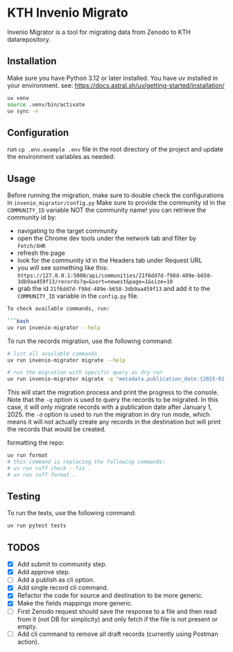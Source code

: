 # KTH Invenio Migrato

Invenio Migrator is a tool for migrating data from Zenodo to KTH datarepository.

## Installation
Make sure you have Python 3.12 or later installed.
You have uv installed in your environment. see: https://docs.astral.sh/uv/getting-started/installation/

```bash
uv venv
source .venv/bin/activate
uv sync -n
```

## Configuration

run `cp .env.example .env` file in the root directory of the project and update the environment variables as needed:


## Usage

Before running the migration, make sure to double check the configurations in `invenio_migrator/config.py`
Make sure to provide the community id in the `COMMUNITY_ID` variable NOT the community name!
you can retrieve the community id by:
- navigating to the target community
- open the Chrome dev tools under the network tab and filter by `Fetch/XHR`
- refresh the page
- look for the community id in the Headers tab under Request URL 
- you will see something like this:
`https://127.0.0.1:5000/api/communities/21f6dd7d-f98d-489e-b658-3db9aa459f13/records?q=&sort=newest&page=1&size=10`
- grab the id `21f6dd7d-f98d-489e-b658-3db9aa459f13` and add it to the `COMMUNITY_ID` variable in the `config.py` file.

```bash
To check available commands, run:

```bash
uv run invenio-migrator --help
```
To run the records migration, use the following command:

```bash
# list all available commands
uv run invenio-migrator migrate --help

# run the migration with specific query as dry run
uv run invenio-migrator migrate -q "metadata.publication_date:{2025-01-01 TO *}" -d
```
This will start the migration process and print the progress to the console.
Note that the `-q` option is used to query the records to be migrated. In this case, it will only migrate records with a publication date after January 1, 2025.
the `-d` option is used to run the migration in dry run mode, which means it will not actually create any records in the destination but will print the records that would be created.


formatting the repo:

```bash
uv run format
# this command is replacing the following commands:
# uv run ruff check --fix .
# uv run ruff format .
```

## Testing
To run the tests, use the following command:

```bash
uv run pytest tests
```


## TODOS
- [x] Add submit to community step.
- [x] Add approve step.
- [ ] Add a publish as cli option.
- [x] Add single record cli command.
- [x] Refactor the code for source and destination to be more generic.
- [x] Make the fields mappings more generic.
- [ ] First Zenodo request should save the response to a file and then read from it (not DB for simplicity) and only fetch if the file is not present or empty.
- [ ] Add cli command to remove all draft records (currently using Postman action).
